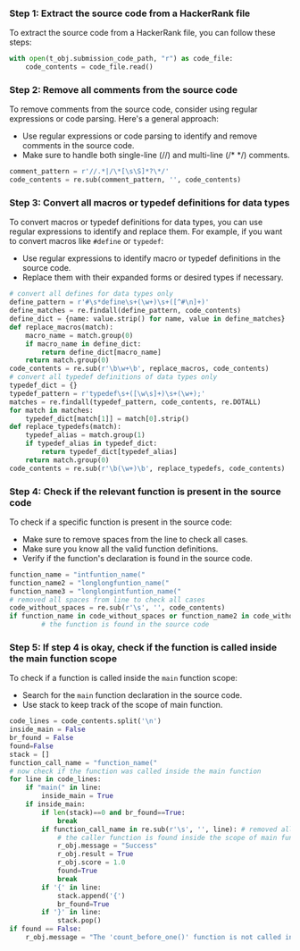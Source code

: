 ### Step 1: Extract the source code from a HackerRank file

To extract the source code from a HackerRank file, you can follow these steps:

```python
with open(t_obj.submission_code_path, "r") as code_file:
    code_contents = code_file.read()
```

### Step 2: Remove all comments from the source code

To remove comments from the source code, consider using regular expressions or code parsing. Here's a general approach:

- Use regular expressions or code parsing to identify and remove comments in the source code.
- Make sure to handle both single-line (//) and multi-line (/\* \*/) comments.

```python
comment_pattern = r'//.*|/\*[\s\S]*?\*/'
code_contents = re.sub(comment_pattern, '', code_contents)
```

### Step 3: Convert all macros or typedef definitions for data types

To convert macros or typedef definitions for data types, you can use regular expressions to identify and replace them. For example, if you want to convert macros like `#define` or `typedef`:

- Use regular expressions to identify macro or typedef definitions in the source code.
- Replace them with their expanded forms or desired types if necessary.

```python
# convert all defines for data types only
define_pattern = r'#\s*define\s+(\w+)\s+([^#\n]+)'
define_matches = re.findall(define_pattern, code_contents)
define_dict = {name: value.strip() for name, value in define_matches}
def replace_macros(match):
    macro_name = match.group(0)
    if macro_name in define_dict:
        return define_dict[macro_name]
    return match.group(0)
code_contents = re.sub(r'\b\w+\b', replace_macros, code_contents)
# convert all typedef definitions of data types only
typedef_dict = {}
typedef_pattern = r'typedef\s+([\w\s]+)\s+(\w+);'
matches = re.findall(typedef_pattern, code_contents, re.DOTALL)
for match in matches:
    typedef_dict[match[1]] = match[0].strip()
def replace_typedefs(match):
    typedef_alias = match.group(1)
    if typedef_alias in typedef_dict:
        return typedef_dict[typedef_alias]
    return match.group(0)
code_contents = re.sub(r'\b(\w+)\b', replace_typedefs, code_contents)
```

### Step 4: Check if the relevant function is present in the source code

To check if a specific function is present in the source code:

- Make sure to remove spaces from the line to check all cases.
- Make sure you know all the valid function definitions.
- Verify if the function's declaration is found in the source code.

```python
function_name = "intfuntion_name("
function_name2 = "longlongfuntion_name("
function_name3 = "longlongintfuntion_name("
# removed all spaces from line to check all cases
code_without_spaces = re.sub(r'\s', '', code_contents)
if function_name in code_without_spaces or function_name2 in code_without_spaces or function_name3 in code_without_spaces:
        # the function is found in the source code
```

### Step 5: If step 4 is okay, check if the function is called inside the main function scope

To check if a function is called inside the `main` function scope:

- Search for the `main` function declaration in the source code.
- Use stack to keep track of the scope of main function.

```python
code_lines = code_contents.split('\n')
inside_main = False
br_found = False
found=False
stack = []
function_call_name = "function_name("
# now check if the function was called inside the main function
for line in code_lines:
    if "main(" in line:
        inside_main = True
    if inside_main:
        if len(stack)==0 and br_found==True:
            break
        if function_call_name in re.sub(r'\s', '', line): # removed all spaces from line to check
            # the caller function is found inside the scope of main function
            r_obj.message = "Success"
            r_obj.result = True
            r_obj.score = 1.0
            found=True
            break
        if '{' in line:
            stack.append('{')
            br_found=True
        if '}' in line:
            stack.pop()
if found == False:
    r_obj.message = "The 'count_before_one()' function is not called inside the main function."
```
